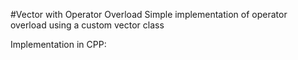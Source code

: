 #Vector with Operator Overload
Simple implementation of operator overload using a custom vector class

Implementation in CPP:
<LINK HERE>